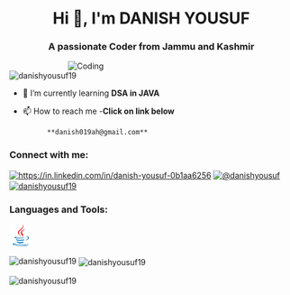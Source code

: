 <h1 align="center">Hi 👋, I'm DANISH YOUSUF</h1>
<h3 align="center">A passionate Coder from Jammu and Kashmir</h3>
<img align="right" alt="Coding" width="400" src="https://cdn.dribbble.com/users/1162077/screenshots/3848914/programmer.gif">

<p align="left"> <img src="https://komarev.com/ghpvc/?username=danishyousuf19&label=Profile%20views&color=0e75b6&style=flat" alt="danishyousuf19" /> </p>


- 🌱 I’m currently learning **DSA in JAVA**

- 📫 How to reach me -**Click on link below**

            **danish019ah@gmail.com**
<h3 align="left">Connect with me:</h3>
<p align="left">
<a href="https://in.linkedin.com/in/danish-yousuf-0b1aa6256" target="blank"><img align="center" src="https://raw.githubusercontent.com/rahuldkjain/github-profile-readme-generator/master/src/images/icons/Social/linked-in-alt.svg" alt="https://in.linkedin.com/in/danish-yousuf-0b1aa6256" height="30" width="40" /></a>
<a href="https://www.hackerrank.com/DANISHYOUSUF" target="blank"><img align="center" src="https://raw.githubusercontent.com/rahuldkjain/github-profile-readme-generator/master/src/images/icons/Social/hackerrank.svg" alt="@danishyousuf" height="30" width="40" /></a>
<a href="https://auth.geeksforgeeks.org/user/danishyousuf19" target="blank"><img align="center" src="https://raw.githubusercontent.com/rahuldkjain/github-profile-readme-generator/master/src/images/icons/Social/geeks-for-geeks.svg" alt="danishyousuf19" height="30" width="40" /></a>
</p>

<h3 align="left">Languages and Tools:</h3>
<p align="left"> <a href="https://www.java.com" target="_blank" rel="noreferrer"> <img src="https://raw.githubusercontent.com/devicons/devicon/master/icons/java/java-original.svg" alt="java" width="40" height="40"/> </a> </p>

<p><img align="left" src="https://github-readme-stats.vercel.app/api/top-langs?username=danishyousuf19&show_icons=true&locale=en&layout=compact" alt="danishyousuf19" /></p>

<p>&nbsp;<img align="center" src="https://github-readme-stats.vercel.app/api?username=danishyousuf19&show_icons=true&locale=en" alt="danishyousuf19" /></p>

<p><img align="center" src="https://github-readme-streak-stats.herokuapp.com/?user=danishyousuf19&" alt="danishyousuf19" /></p>
